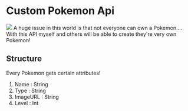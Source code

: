# Custom Pokemon Api
![](https://o.aolcdn.com/images/dims?quality=85&image_uri=http://o.aolcdn.com/hss/storage/midas/6623d5a6ae583f81ee3515b6b3615c7f/204855766/landscape-1456483171-pokemon2.jpg&client=amp-blogside-v2&signature=a66341cc83efebc3c63cadf0db972d9a16e1b05d)
A huge issue in this world is that not everyone can own a Pokemon.... With this API myself and others will be able to create they're very own Pokemon!

## Structure

Every Pokemon gets certain attributes!

 1. Name : String
 2. Type : String
 3. ImageURL : String
 4. Level : Int
